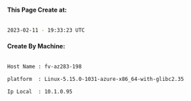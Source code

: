 
   
#### This Page Create at:

```bash

2023-02-11 - 19:33:23 UTC

```

#### Create By Machine:

```bash

Host Name : fv-az283-198

platform  : Linux-5.15.0-1031-azure-x86_64-with-glibc2.35

Ip Local  : 10.1.0.95

```

